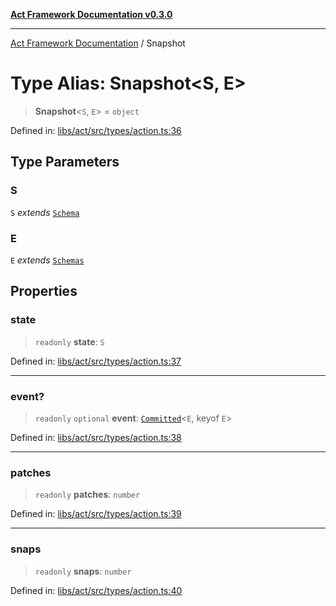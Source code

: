 [**Act Framework Documentation v0.3.0**](../README.md)

***

[Act Framework Documentation](../globals.md) / Snapshot

# Type Alias: Snapshot\<S, E\>

> **Snapshot**\<`S`, `E`\> = `object`

Defined in: [libs/act/src/types/action.ts:36](https://github.com/Rotorsoft/act-root/blob/ecf1ab2f895c5bdf2d70db49738046df56c78030/libs/act/src/types/action.ts#L36)

## Type Parameters

### S

`S` *extends* [`Schema`](Schema.md)

### E

`E` *extends* [`Schemas`](Schemas.md)

## Properties

### state

> `readonly` **state**: `S`

Defined in: [libs/act/src/types/action.ts:37](https://github.com/Rotorsoft/act-root/blob/ecf1ab2f895c5bdf2d70db49738046df56c78030/libs/act/src/types/action.ts#L37)

***

### event?

> `readonly` `optional` **event**: [`Committed`](Committed.md)\<`E`, keyof `E`\>

Defined in: [libs/act/src/types/action.ts:38](https://github.com/Rotorsoft/act-root/blob/ecf1ab2f895c5bdf2d70db49738046df56c78030/libs/act/src/types/action.ts#L38)

***

### patches

> `readonly` **patches**: `number`

Defined in: [libs/act/src/types/action.ts:39](https://github.com/Rotorsoft/act-root/blob/ecf1ab2f895c5bdf2d70db49738046df56c78030/libs/act/src/types/action.ts#L39)

***

### snaps

> `readonly` **snaps**: `number`

Defined in: [libs/act/src/types/action.ts:40](https://github.com/Rotorsoft/act-root/blob/ecf1ab2f895c5bdf2d70db49738046df56c78030/libs/act/src/types/action.ts#L40)
